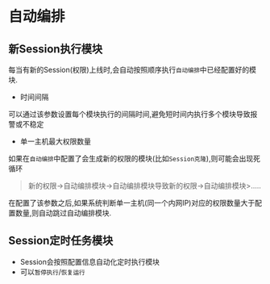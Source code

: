 # 自动编排

## 新Session执行模块

每当有新的Session(权限)上线时,会自动按照顺序执行`自动编排`中已经配置好的模块.

+ 时间间隔

可以通过该参数设置每个模块执行的间隔时间,避免短时间内执行多个模块导致报警或不稳定

+ 单一主机最大权限数量

如果在`自动编排`中配置了会生成新的权限的模块(比如`Session克隆`),则可能会出现死循环
> 新的权限->自动编排模块->自动编排模块导致新的权限->自动编排模块>.....

在配置了该参数之后,如果系统判断单一主机(同一个内网IP)对应的权限数量大于配置数量,则自动跳过自动编排模块.

## Session定时任务模块

+ Session会按照配置信息自动化定时执行模块
+ 可以`暂停执行`/`恢复运行`
